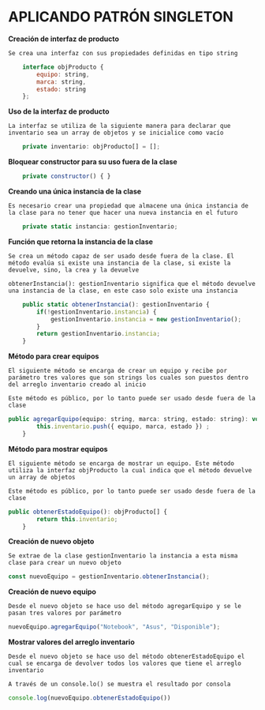 # APLICANDO PATRÓN SINGLETON

**Creación de interfaz de producto**

```Se crea una interfaz con sus propiedades definidas en tipo string```

```javascript
    interface objProducto { 
        equipo: string, 
        marca: string, 
        estado: string 
    };
```
**Uso de la interfaz de producto**

```La interfaz se utiliza de la siguiente manera para declarar que inventario sea un array de objetos y se inicialice como vacío```

```javascript
    private inventario: objProducto[] = [];
```

**Bloquear constructor para su uso fuera de la clase**
```javascript
    private constructor() { }
```

**Creando una única instancia de la clase**

```Es necesario crear una propiedad que almacene una única instancia de la clase para no tener que hacer una nueva instancia en el futuro```

```javascript
    private static instancia: gestionInventario;
```

**Función que retorna la instancia de la clase**

```Se crea un método capaz de ser usado desde fuera de la clase. El método evalúa si existe una instancia de la clase, si existe la devuelve, sino, la crea y la devuelve```

```obtenerInstancia(): gestionInventario significa que el método devuelve una instancia de la clase, en este caso solo existe una instancia```

```javascript
    public static obtenerInstancia(): gestionInventario {
        if(!gestionInventario.instancia) {
            gestionInventario.instancia = new gestionInventario();
        }
        return gestionInventario.instancia;
    }
```

**Método para crear equipos**

```El siguiente método se encarga de crear un equipo y recibe por parámetro tres valores que son strings los cuales son puestos dentro del arreglo inventario creado al inicio```

```Este método es público, por lo tanto puede ser usado desde fuera de la clase```

```javascript
public agregarEquipo(equipo: string, marca: string, estado: string): void {
        this.inventario.push({ equipo, marca, estado }) ;
    }
```

**Método para mostrar equipos**

```El siguiente método se encarga de mostrar un equipo. Este método utiliza la interfaz objProducto la cual indica que el método devuelve un array de objetos```

```Este método es público, por lo tanto puede ser usado desde fuera de la clase```

```javascript
public obtenerEstadoEquipo(): objProducto[] {
        return this.inventario;
    }
```

**Creación de nuevo objeto**

```Se extrae de la clase gestionInventario la instancia a esta misma clase para crear un nuevo objeto```

```javascript
const nuevoEquipo = gestionInventario.obtenerInstancia();
```

**Creación de nuevo equipo**

```Desde el nuevo objeto se hace uso del método agregarEquipo y se le pasan tres valores por parámetro```

```javascript
nuevoEquipo.agregarEquipo("Notebook", "Asus", "Disponible");
```

**Mostrar valores del arreglo inventario**

```Desde el nuevo objeto se hace uso del método obtenerEstadoEquipo el cual se encarga de devolver todos los valores que tiene el arreglo inventario```

```A través de un console.lo() se muestra el resultado por consola```

```javascript
console.log(nuevoEquipo.obtenerEstadoEquipo())
```
